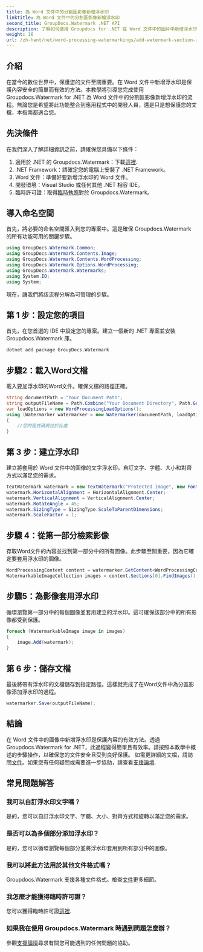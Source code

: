 ```yaml
---
title: 為 Word 文件中的分割區影像新增浮水印
linktitle: 為 Word 文件中的分割區影像新增浮水印
second_title: GroupDocs.Watermark .NET API
description: 了解如何使用 Groupdocs for .NET 在 Word 文件中的圖片中新增浮水印。請遵循我們的安全、專業文件保護指南。
weight: 16
url: /zh-hant/net/word-processing-watermarkings/add-watermark-section-images-word-docs/
---
```

## 介紹
在當今的數位世界中，保護您的文件至關重要。在 Word 文件中新增浮水印是保護內容安全的簡單而有效的方法。本教學將引導您完成使用 Groupdocs.Watermark for .NET 為 Word 文件中的分割區影像新增浮水印的流程。無論您是希望將此功能整合到應用程式中的開發人員，還是只是想保護您的文檔，本指南都適合您。
## 先決條件
在我們深入了解詳細資訊之前，請確保您具備以下條件：
1. 適用於 .NET 的 Groupdocs.Watermark：下載[這裡](https://releases.groupdocs.com/Watermark/net/).
2. .NET Framework：請確定您的電腦上安裝了 .NET Framework。
3. Word 文件：準備好要新增浮水印的 Word 文件。
4. 開發環境：Visual Studio 或任何其他 .NET 相容 IDE。
5. 臨時許可證：取得[臨時執照](https://purchase.groupdocs.com/temporary-license/)對於 Groupdocs.Watermark。
## 導入命名空間
首先，將必要的命名空間匯入到您的專案中。這是確保 Groupdocs.Watermark 的所有功能可用的關鍵步驟。
```csharp
using GroupDocs.Watermark.Common;
using GroupDocs.Watermark.Contents.Image;
using GroupDocs.Watermark.Contents.WordProcessing;
using GroupDocs.Watermark.Options.WordProcessing;
using GroupDocs.Watermark.Watermarks;
using System.IO;
using System;
```
現在，讓我們將該流程分解為可管理的步驟。
## 第 1 步：設定您的項目
首先，在您首選的 IDE 中設定您的專案。建立一個新的 .NET 專案並安裝 Groupdocs.Watermark 庫。
```bash
dotnet add package GroupDocs.Watermark
```
## 步驟2：載入Word文檔
載入要加浮水印的Word文件。確保文檔的路徑正確。
```csharp
string documentPath = "Your Document Path";
string outputFileName = Path.Combine("Your Document Directory", Path.GetFileName(documentPath));
var loadOptions = new WordProcessingLoadOptions();
using (Watermarker watermarker = new Watermarker(documentPath, loadOptions))
{
    //您的程式碼將位於此處
}
```
## 第 3 步：建立浮水印
建立將套用於 Word 文件中的圖像的文字浮水印。自訂文字、字體、大小和對齊方式以滿足您的需求。
```csharp
TextWatermark watermark = new TextWatermark("Protected image", new Font("Arial", 8));
watermark.HorizontalAlignment = HorizontalAlignment.Center;
watermark.VerticalAlignment = VerticalAlignment.Center;
watermark.RotateAngle = 45;
watermark.SizingType = SizingType.ScaleToParentDimensions;
watermark.ScaleFactor = 1;
```
## 步驟 4：從第一部分檢索影像
存取Word文件的內容並找到第一部分中的所有圖像。此步驟至關重要，因為它確定要套用浮水印的圖像。
```csharp
WordProcessingContent content = watermarker.GetContent<WordProcessingContent>();
WatermarkableImageCollection images = content.Sections[0].FindImages();
```
## 步驟5：為影像套用浮水印
循環瀏覽第一部分中的每個圖像並套用建立的浮水印。這可確保該部分中的所有影像都受到保護。
```csharp
foreach (WatermarkableImage image in images)
{
    image.Add(watermark);
}
```
## 第 6 步：儲存文檔
最後將帶有浮水印的文檔儲存到指定路徑。這樣就完成了在Word文件中為分區影像添加浮水印的過程。
```csharp
watermarker.Save(outputFileName);
```
## 結論
在 Word 文件中的圖像中新增浮水印是保護內容的有效方法。透過 Groupdocs.Watermark for .NET，此過程變得簡單且有效率。請按照本教學中概述的步驟操作，以確保您的文件安全且受到良好保護。
如需更詳細的文檔，請訪問[文件](https://tutorials.groupdocs.com/Watermark/net/)。如果您有任何疑問或需要進一步協助，請查看[支援論壇](https://forum.groupdocs.com/c/watermark/19).
## 常見問題解答
### 我可以自訂浮水印文字嗎？
是的，您可以自訂浮水印文字、字體、大小、對齊方式和旋轉以滿足您的需求。
### 是否可以為多個部分添加浮水印？
是的，您可以循環瀏覽每個部分並將浮水印套用到所有部分中的圖像。
### 我可以將此方法用於其他文件格式嗎？
 Groupdocs.Watermark 支援各種文件格式。檢查[文件](https://tutorials.groupdocs.com/Watermark/net/)更多細節。
### 我怎麼才能獲得臨時許可證？
您可以獲得臨時許可證[這裡](https://purchase.groupdocs.com/temporary-license/).
### 如果我在使用 Groupdocs.Watermark 時遇到問題怎麼辦？
參觀[支援論壇](https://forum.groupdocs.com/c/watermark/19)尋求有關您可能遇到的任何問題的協助。